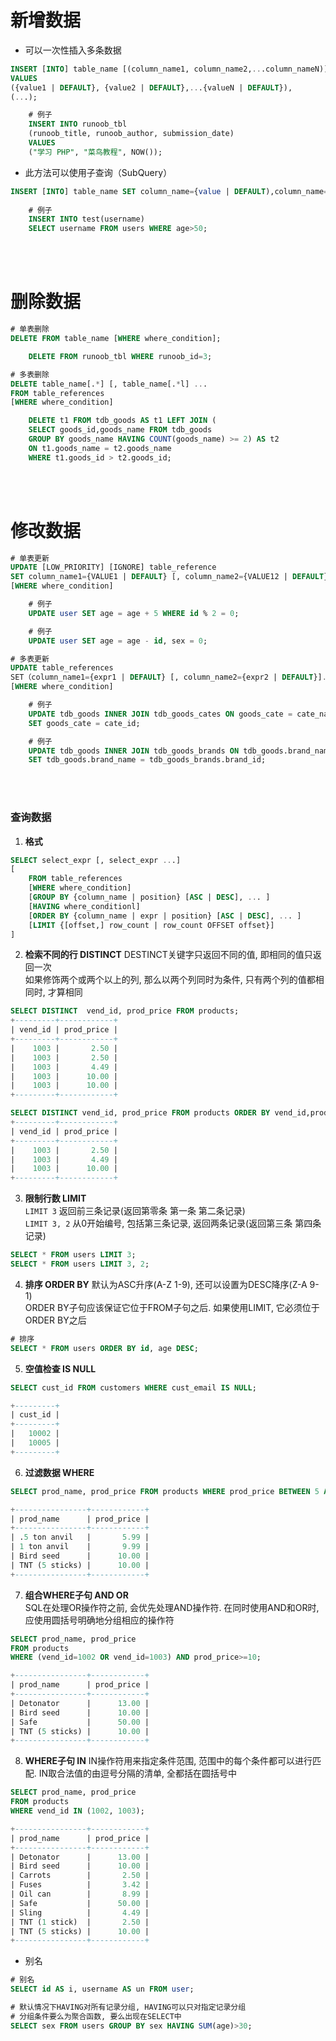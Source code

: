 # 新增数据
* 可以一次性插入多条数据
```sql
INSERT [INTO] table_name [(column_name1, column_name2,...column_nameN)]
VALUES
({value1 | DEFAULT}, {value2 | DEFAULT},...{valueN | DEFAULT}),
(...);

    # 例子
    INSERT INTO runoob_tbl 
    (runoob_title, runoob_author, submission_date)
    VALUES
    ("学习 PHP", "菜鸟教程", NOW());
```
* 此方法可以使用子查询（SubQuery）
```sql
INSERT [INTO] table_name SET column_name={value | DEFAULT),column_name={value | DEFAULT),...
    
    # 例子
    INSERT INTO test(username) 
    SELECT username FROM users WHERE age>50; 
```



<br>
<br>



# 删除数据
```sql
# 单表删除
DELETE FROM table_name [WHERE where_condition];

    DELETE FROM runoob_tbl WHERE runoob_id=3;
```
```sql
# 多表删除
DELETE table_name[.*] [, table_name[.*l] ...
FROM table_references
[WHERE where_condition]

    DELETE t1 FROM tdb_goods AS t1 LEFT JOIN (
    SELECT goods_id,goods_name FROM tdb_goods 
    GROUP BY goods_name HAVING COUNT(goods_name) >= 2) AS t2
    ON t1.goods_name = t2.goods_name
    WHERE t1.goods_id > t2.goods_id;
```



<br>
<br>



# 修改数据
```sql
# 单表更新
UPDATE [LOW_PRIORITY] [IGNORE] table_reference 
SET column_name1={VALUE1 | DEFAULT} [, column_name2={VALUE12 | DEFAULT}]... 
[WHERE where_condition]

    # 例子
    UPDATE user SET age = age + 5 WHERE id % 2 = 0;

    # 例子
    UPDATE user SET age = age - id, sex = 0;
```
```sql
# 多表更新
UPDATE table_references
SET（column_name1={expr1 | DEFAULT} [, column_name2={expr2 | DEFAULT}]...
[WHERE where_condition]

    # 例子
    UPDATE tdb_goods INNER JOIN tdb_goods_cates ON goods_cate = cate_name
    SET goods_cate = cate_id;

    # 例子
    UPDATE tdb_goods INNER JOIN tdb_goods_brands ON tdb_goods.brand_name = tdb_goods_brands.brand_name
    SET tdb_goods.brand_name = tdb_goods_brands.brand_id;
```



<br>
<br>



### 查询数据
1. **格式**
```sql
SELECT select_expr [, select_expr ...]
[
    FROM table_references
    [WHERE where_condition]
    [GROUP BY {column_name | position} [ASC | DESC], ... ]
    [HAVING where_conditionl]
    [ORDER BY {column_name | expr | position} [ASC | DESC], ... ]
    [LIMIT {[offset,] row_count | row_count OFFSET offset}]
]
```

2. **检索不同的行 DISTINCT**
DESTINCT关键字只返回不同的值, 即相同的值只返回一次  
如果修饰两个或两个以上的列, 那么以两个列同时为条件, 只有两个列的值都相同时, 才算相同  
```sql
SELECT DISTINCT  vend_id, prod_price FROM products;
+---------+------------+
| vend_id | prod_price |
+---------+------------+
|    1003 |       2.50 |
|    1003 |       2.50 |
|    1003 |       4.49 |
|    1003 |      10.00 |
|    1003 |      10.00 |
+---------+------------+

SELECT DISTINCT vend_id, prod_price FROM products ORDER BY vend_id,prod_price;
+---------+------------+
| vend_id | prod_price |
+---------+------------+
|    1003 |       2.50 |
|    1003 |       4.49 |
|    1003 |      10.00 |
+---------+------------+
```

3. **限制行数 LIMIT**  
`LIMIT 3` 返回前三条记录(返回第零条 第一条 第二条记录)  
`LIMIT 3, 2` 从0开始编号, 包括第三条记录, 返回两条记录(返回第三条 第四条记录)  
```sql
SELECT * FROM users LIMIT 3;
SELECT * FROM users LIMIT 3, 2;
```

4. **排序 ORDER BY**
默认为ASC升序(A-Z 1-9), 还可以设置为DESC降序(Z-A 9-1)  
ORDER BY子句应该保证它位于FROM子句之后. 如果使用LIMIT, 它必须位于ORDER BY之后  
```sql
# 排序
SELECT * FROM users ORDER BY id, age DESC;
```

5. **空值检查 IS NULL**
```sql
SELECT cust_id FROM customers WHERE cust_email IS NULL;

+---------+
| cust_id |
+---------+
|   10002 |
|   10005 |
+---------+
```

6. **过滤数据 WHERE**
```sql
SELECT prod_name, prod_price FROM products WHERE prod_price BETWEEN 5 AND 10;

+----------------+------------+
| prod_name      | prod_price |
+----------------+------------+
| .5 ton anvil   |       5.99 |
| 1 ton anvil    |       9.99 |
| Bird seed      |      10.00 |
| TNT (5 sticks) |      10.00 |
+----------------+------------+
```

7. **组合WHERE子句 AND OR**  
SQL在处理OR操作符之前, 会优先处理AND操作符. 在同时使用AND和OR时, 应使用圆括号明确地分组相应的操作符  
```sql
SELECT prod_name, prod_price 
FROM products 
WHERE (vend_id=1002 OR vend_id=1003) AND prod_price>=10;

+----------------+------------+
| prod_name      | prod_price |
+----------------+------------+
| Detonator      |      13.00 |
| Bird seed      |      10.00 |
| Safe           |      50.00 |
| TNT (5 sticks) |      10.00 |
+----------------+------------+
```

8. **WHERE子句 IN**
IN操作符用来指定条件范围, 范围中的每个条件都可以进行匹配. IN取合法值的由逗号分隔的清单, 全都括在圆括号中  
```sql
SELECT prod_name, prod_price 
FROM products 
WHERE vend_id IN (1002, 1003);

+----------------+------------+
| prod_name      | prod_price |
+----------------+------------+
| Detonator      |      13.00 |
| Bird seed      |      10.00 |
| Carrots        |       2.50 |
| Fuses          |       3.42 |
| Oil can        |       8.99 |
| Safe           |      50.00 |
| Sling          |       4.49 |
| TNT (1 stick)  |       2.50 |
| TNT (5 sticks) |      10.00 |
+----------------+------------+
```







* 别名
```sql
# 别名
SELECT id AS i, username AS un FROM user;
```
```sql
# 默认情况下HAVING对所有记录分组, HAVING可以只对指定记录分组
# 分组条件要么为聚合函数, 要么出现在SELECT中
SELECT sex FROM users GROUP BY sex HAVING SUM(age)>30;
```
